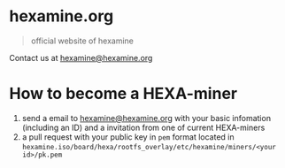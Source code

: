 
# hexamine.org

> official website of hexamine

Contact us at <hexamine@hexamine.org>

# How to become a HEXA-miner

1. send a email to <hexamine@hexamine.org> with your basic infomation (including an ID) and a invitation from one of current HEXA-miners
2. a pull request with your public key in `pem` format located in `hexamine.iso/board/hexa/rootfs_overlay/etc/hexamine/miners/<your id>/pk.pem`